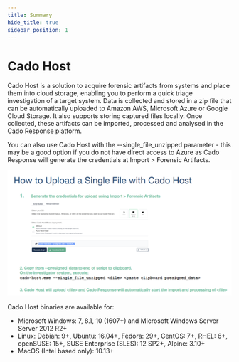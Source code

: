 ```yaml
---
title: Summary
hide_title: true
sidebar_position: 1
---
```


# Cado Host
Cado Host is a solution to acquire forensic artifacts from systems and place them into cloud storage, enabling you to perform a quick triage investigation of a target system.
Data is collected and stored in a zip file that can be automatically uploaded to Amazon AWS, Microsoft Azure or Google Cloud Storage. It also supports storing captured files locally.
Once collected, these artifacts can be imported, processed and analysed in the Cado Response platform.

You can also use Cado Host with the --single_file_unzipped parameter - this may be a good option if you do not have direct access to Azure as Cado Response will generate the credentials at Import > Forensic Artifacts.

![Cado Host Single File](/img/cado-host-single-file.png)

Cado Host binaries are available for:
- Microsoft Windows: 7, 8.1, 10 (1607+) and Microsoft Windows Server Server 2012 R2+
- Linux: Debian: 9+, Ubuntu: 16.04+, Fedora: 29+, CentOS: 7+, RHEL: 6+, openSUSE: 15+, SUSE Enterprise (SLES): 12 SP2+, Alpine: 3.10+
- MacOS (Intel based only): 10.13+

